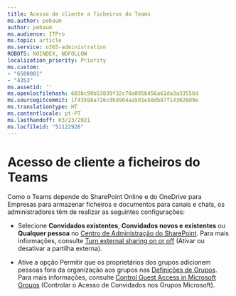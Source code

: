 ```yaml
---
title: Acesso de cliente a ficheiros do Teams
ms.author: pebaum
author: pebaum
ms.audience: ITPro
ms.topic: article
ms.service: o365-administration
ROBOTS: NOINDEX, NOFOLLOW
localization_priority: Priority
ms.custom:
- "6500001"
- "4353"
ms.assetid: ''
ms.openlocfilehash: 603bc90b53839f32c70a895b456a61da3a33556d
ms.sourcegitcommit: 1f43598a726cdb9904aa501eb8db87f143020d9e
ms.translationtype: HT
ms.contentlocale: pt-PT
ms.lasthandoff: 03/23/2021
ms.locfileid: "51122926"
---
```

# <a name="guest-access-to-teams-files"></a>Acesso de cliente a ficheiros do Teams

Como o Teams depende do SharePoint Online e do OneDrive para Empresas para armazenar ficheiros e documentos para canais e chats, os administradores têm de realizar as seguintes configurações:

- Selecione **Convidados existentes**, **Convidados novos e existentes** ou **Qualquer pessoa** no [Centro de Administração do SharePoint](https://admin.microsoft.com/sharepoint?page=sharing&modern=true). Para mais informações, consulte [Turn external sharing on or off](https://docs.microsoft.com/sharepoint/turn-external-sharing-on-or-off) (Ativar ou desativar a partilha externa).

- Ative a opção Permitir que os proprietários dos grupos adicionem pessoas fora da organização aos grupos nas [Definições de Grupos](https://admin.microsoft.com/Adminportal/Home?source=applauncher#/Settings/Services/:/Settings/L1/O365Groups). Para mais informações, consulte [Control Guest Access in Microsoft Groups](https://docs.microsoft.com/microsoftteams/teams-dependencies#control-guest-access-in-office-365-groups) (Controlar o Acesso de Convidados nos Grupos Microsoft).
